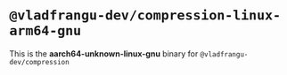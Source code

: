 # `@vladfrangu-dev/compression-linux-arm64-gnu`

This is the **aarch64-unknown-linux-gnu** binary for `@vladfrangu-dev/compression`
